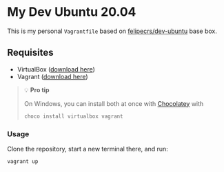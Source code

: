 # My Dev Ubuntu 20.04

This is my personal `Vagrantfile` based on [felipecrs/dev-ubuntu](https://app.vagrantup.com/felipecrs/boxes/dev-ubuntu) base box.

## Requisites

- VirtualBox ([download here](https://www.virtualbox.org/wiki/Downloads))
- Vagrant ([download here](https://www.vagrantup.com/downloads.html))

> 💡 **Pro tip**
>
> On Windows, you can install both at once with [Chocolatey](https://chocolatey.org/install) with
>
> ```powershell
> choco install virtualbox vagrant
> ```

### Usage

Clone the repository, start a new terminal there, and run:

```sh
vagrant up
```
